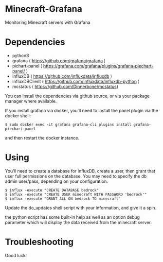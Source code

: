# Minecraft-Grafana
Monitoring Minecraft servers with Grafana


# Dependencies
* python3
* grafana ( https://github.com/grafana/grafana )
* pichart-panel ( https://grafana.com/grafana/plugins/grafana-piechart-panel/ )
* InfluxDB ( https://github.com/influxdata/influxdb )
* InfluxDBClient ( https://github.com/influxdata/influxdb-python )
* mcstatus ( https://github.com/Dinnerbone/mcstatus)

You can install the dependencies via github source, or via your package manager where available.

If you install grafana via docker, you'll need to install the panel plugin via the docker shell:

    $ sudo docker exec -it grafana grafana-cli plugins install grafana-piechart-panel
    
and then restart the docker instance.


# Using
You'll need to create a database for InfluxDB,  create a user, then grant that user full permissions on the database.
You may need to specify the db admin user/pass, depending on your configuration.

    $ influx -execute "CREATE DATABASE bedrock"
    $ influx -execute "CREATE USER minecraft WITH PASSWORD 'bedrock'"
    $ influx -execute "GRANT ALL ON bedrock TO minecraft"

Update the do_updates shell script with your information, and give it a spin.

the python script has some built-in help as well as an option debug parameter which will display the data received from the minecraft server.


# Troubleshooting
Good luck!
